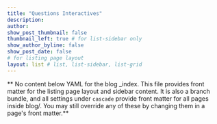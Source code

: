 ```yaml
---
title: "Questions Interactives"
description:
author: 
show_post_thumbnail: false
thumbnail_left: true # for list-sidebar only
show_author_byline: false
show_post_date: false
# for listing page layout
layout: list # list, list-sidebar, list-grid
---
```


** No content below YAML for the blog _index. This file provides front matter for the listing page layout and sidebar content. It is also a branch bundle, and all settings under `cascade` provide front matter for all pages inside blog/. You may still override any of these by changing them in a page's front matter.**
